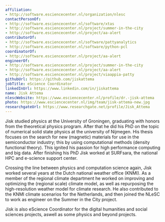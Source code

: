 ```yaml
---
affiliation:
- http://software.esciencecenter.nl/organization/nlesc
contactPersonOf:
- http://software.esciencecenter.nl/software/xtas
- http://software.esciencecenter.nl/project/summer-in-the-city
- http://software.esciencecenter.nl/project/aa-alert
contributorOf:
- http://software.esciencecenter.nl/software/pattyanalytics
- http://software.esciencecenter.nl/software/python-pcl
coordinatorOf:
- http://software.esciencecenter.nl/project/aa-alert
engineerOf:
- http://software.esciencecenter.nl/project/summer-in-the-city
- http://software.esciencecenter.nl/project/aa-alert
- http://software.esciencecenter.nl/project/viaappia-patty
githubUrl: https://github.com/jiskattema
jobTitle: eScience Coordinator
linkedInUrl: https://www.linkedin.com/in/jiskattema
name: Jisk Attema
nlescWebsite: https://www.esciencecenter.nl/profile/dr.-jisk-attema
photo: https://www.esciencecenter.nl/img/team/jisk-attema-new.jpg
researchgateUrl: https://www.researchgate.net/profile/Jisk_Attema
---
```

Jisk studied physics at the University of Groningen, graduating with honors from the theoretical physics program. After that he did his PhD on the topic of numerical solid state physics at the university of Nijmegen. His thesis focuses on the search for new (magnetic) materials for use in the semiconductor industry; this by using computational methods (density functional theory). This ignited his passion for high performance computing and big data. After finishing his PhD Jisk worked at SURFsara, the national HPC and e-science support center.

Crossing the line between physics and computation science again, Jisk worked several years at the Dutch national weather office (KNMI). As a member of the regional climate department he worked on improving and optimizing the (regional scale) climate model, as well as repurposing the high-resolution weather model for climate research. He also contributed to the KNMI climate scenarios for the Netherlands, and then joined the NLeSC to work as engineer on the Summer in the City project.

Jisk is also eScience Coordinator for the digital humanities and social sciences projects, aswell as some physics and beyond projects.
